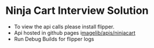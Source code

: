 # Ninja Cart Interview Solution

- To view the api calls please install flipper.
- Api hosted in github pages i[magelib/apis/ninjacart](https://github.com/NeilSayok/imagelib) 
- Run Debug Builds for flipper logs
